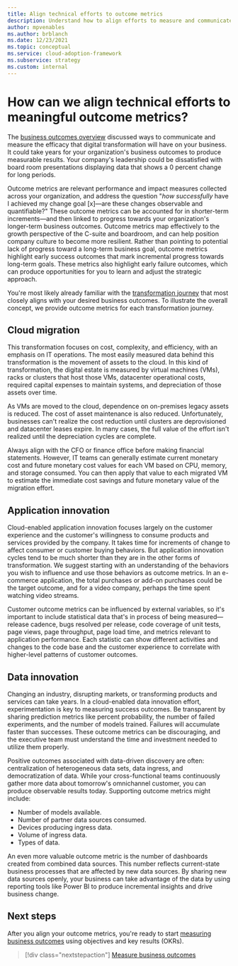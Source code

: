 ```yaml
---
title: Align technical efforts to outcome metrics
description: Understand how to align efforts to measure and communicate transformation's impact on the business.
author: mpvenables
ms.author: brblanch
ms.date: 12/23/2021
ms.topic: conceptual
ms.service: cloud-adoption-framework
ms.subservice: strategy
ms.custom: internal
---
```


# How can we align technical efforts to meaningful outcome metrics?

The [business outcomes overview](./business-outcomes/index.md) discussed ways to communicate and measure the efficacy that digital transformation will have on your business. It could take years for your organization's business outcomes to produce measurable results. Your company's leadership could be dissatisfied with board room presentations displaying data that shows a 0 percent change for long periods.

Outcome metrics are relevant performance and impact measures collected across your organization, and address the question "_how successfully_ have I achieved my change goal [x]—are these changes observable and quantifiable?" These outcome metrics can be accounted for in shorter-term increments—and then linked to progress towards your organization's longer-term business outcomes. Outcome metrics map effectively to the growth perspective of the C-suite and boardroom, and can help position company culture to become more resilient. Rather than pointing to potential lack of progress toward a long-term business goal, outcome metrics highlight early success outcomes that mark incremental progress towards long-term goals. These metrics also highlight early failure outcomes, which can produce opportunities for you to learn and adjust the strategic approach.

You're most likely already familiar with the [transformation journey](../govern/guides/index.md) that most closely aligns with your desired business outcomes. To illustrate the overall concept, we provide outcome metrics for each transformation journey.

## Cloud migration

This transformation focuses on cost, complexity, and efficiency, with an emphasis on IT operations. The most easily measured data behind this transformation is the movement of assets to the cloud. In this kind of transformation, the digital estate is measured by virtual machines (VMs), racks or clusters that host those VMs, datacenter operational costs, required capital expenses to maintain systems, and depreciation of those assets over time.

As VMs are moved to the cloud, dependence on on-premises legacy assets is reduced. The cost of asset maintenance is also reduced. Unfortunately, businesses can't realize the cost reduction until clusters are deprovisioned and datacenter leases expire. In many cases, the full value of the effort isn't realized until the depreciation cycles are complete.

Always align with the CFO or finance office before making financial statements. However, IT teams can generally estimate current monetary cost and future monetary cost values for each VM based on CPU, memory, and storage consumed. You can then apply that value to each migrated VM to estimate the immediate cost savings and future monetary value of the migration effort.

## Application innovation

Cloud-enabled application innovation focuses largely on the customer experience and the customer's willingness to consume products and services provided by the company. It takes time for increments of change to affect consumer or customer buying behaviors. But application innovation cycles tend to be much shorter than they are in the other forms of transformation. We suggest starting with an understanding of the behaviors you wish to influence and use those behaviors as outcome metrics. In an e-commerce application, the total purchases or add-on purchases could be the target outcome, and for a video company, perhaps the time spent watching video streams.

Customer outcome metrics can be influenced by external variables, so it's important to include statistical data that's in process of being measured—release cadence, bugs resolved per release, code coverage of unit tests, page views, page throughput, page load time, and metrics relevant to application performance. Each statistic can show different activities and changes to the code base and the customer experience to correlate with higher-level patterns of customer outcomes.

## Data innovation

Changing an industry, disrupting markets, or transforming products and services can take years. In a cloud-enabled data innovation effort, experimentation is key to measuring success outcomes. Be transparent by sharing prediction metrics like percent probability, the number of failed experiments, and the number of models trained. Failures will accumulate faster than successes. These outcome metrics can be discouraging, and the executive team must understand the time and investment needed to utilize them properly.

Positive outcomes associated with data-driven discovery are often: centralization of heterogeneous data sets, data ingress, and democratization of data. While your cross-functional teams continuously gather more data about tomorrow's omnichannel customer, you can produce observable results today. Supporting outcome metrics might include:

- Number of models available.
- Number of partner data sources consumed.
- Devices producing ingress data.
- Volume of ingress data.
- Types of data.

An even more valuable outcome metric is the number of dashboards created from combined data sources. This number reflects current-state business processes that are affected by new data sources. By sharing new data sources openly, your business can take advantage of the data by using reporting tools like Power BI to produce incremental insights and drive business change.

## Next steps

After you align your outcome metrics, you're ready to start [measuring business outcomes](./business-outcomes/okr.md) using objectives and key results (OKRs).

> [!div class="nextstepaction"]
> [Measure business outcomes](./business-outcomes/okr.md)